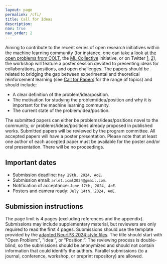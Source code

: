 ```yaml
---
layout: page
permalink: /cfi/
title: Call for Ideas
description:
nav: true
nav_order: 2
---
```


Aiming to contribute to the recent series of open research initiatives within the machine learning community (for instance, one can take a look at [the open problems from COLT](https://learningtheory.org/colt2023/cfp.html#openproblems), the [ML Collective](https://mlcollective.org/) initiative, or on Twitter [1](https://x.com/BlancheMinerva/status/1741855005601141091), [2](https://x.com/ziv_ravid/status/1780297953782984953)), the workshop will feature a poster session devoted to presenting ideas for collaborations, positions, and open challenges. The papers should be related to bridging the gap between experimental and theoretical reinforcement learning (see [Call for Papers](/cfp) for the range of topics) and should include:
- A clear definition of the problem/idea/position.
- The motivation for studying the problem/idea/position and why it is important for the machine learning community.
- The current state of the problem/idea/position.

The submitted papers can either be problems/ideas/positions novel to the community, or problems/ideas/positions already proposed in published works. Submitted papers will be reviewed by the program committee. All accepted papers will have a poster presentation. Please note that at least one author of each accepted paper must be available for the poster and/or oral presentation. There will be no proceedings.

<h2>Important dates</h2>

- Submission deadline: ``May 29th, 2024, AoE``.
- Submission email: ``arlet.icml2024@gmail.com``.
- Notification of acceptance: ``June 17th, 2024, AoE``.
- Posters and camera ready: ``July 14th, 2024, AoE``.

<h2>Submission instructions</h2>

The page limit is 4 pages (excluding references and the appendix). Submissions may include supplementary material, but reviewers are only required to read the first 4 pages. Submissions should use the template provided by the [adapted NeurIPS 2024 style files](/assets/files/arlet2024_styles.zip). The title should start with "Open Problem:", ”Idea:”, or ”Position:”. The reviewing process is double-blind, so the submissions should be anonymized and should not contain information that could identify the authors. Parallel submissions (to a journal, conference, workshop, or preprint repository) are allowed.
